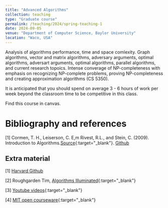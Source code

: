 ```yaml
---
title: "Advanced Algorithms"
collection: teaching
type: "Graduate course"
permalink: /teaching/2024/spring-teaching-1
date: 2024-09-05
venue: "Department of Computer Science, Baylor University"
location: "Waco, USA"
---
```



Analysis of algorithms performance, time and space comlexity. Graph algorithms, vector and matrix algorithms, adversary arguments, optimal algorithms, adversart arguments, optimal algorithms, parallel algorithms, and current research topoics. Intense converage of NP-completeness with emphasis on recognizing NP-complete problems, proving NP-completeness and creating approximation algorithms (CS 5350).

It is anticipated that you should spend on average 3 - 6 hours of work per week beyond the classroom time to be competitive in this class. 
<!-- [BU website](https://tinyurl.com/yhgalmw6){:target="_blank"},  -->



Find this course in canvas.

# Bibliography and references
[1] Cormen, T. H., Leiserson, C. E,m Rivest, R.L., and Stein, C. (2009). Introduction to Algorithms.[Source](https://tinyurl.com/2k7anp2j){:target="_blank"}. [Github](https://tinyurl.com/2k7anp2j)


## Extra material
[1] [Harvard Github](https://harvard-iacs.github.io/2019-CS109A/pages/materials.html)

[2] Roughgarden Tim, [Algorithms Illuminated](https://tinyurl.com/297vyh6j){:target="_blank"}

[3] [Youtube videos](https://www.youtube.com/@timroughgardenlectures1861/videos){:target="_blank"}

[4] [MIT open courseware](https://ocw.mit.edu/courses/6-006-introduction-to-algorithms-spring-2020/){:target="_blank"}